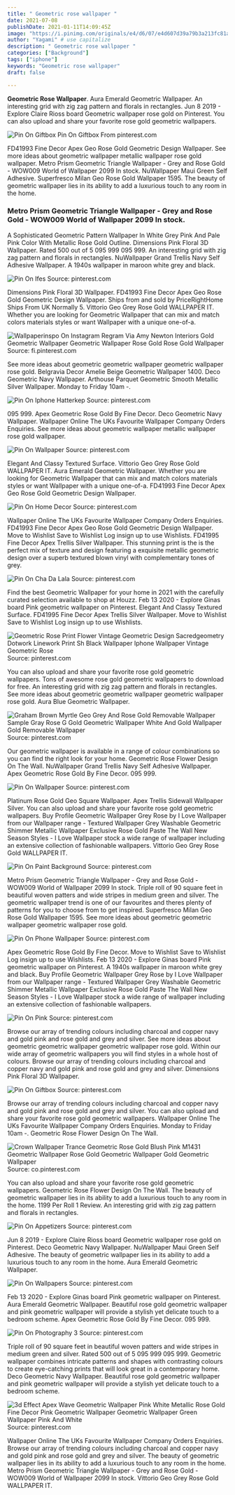 ```yaml
---
title: " Geometric rose wallpaper "
date: 2021-07-08
publishDate: 2021-01-11T14:09:45Z
image: "https://i.pinimg.com/originals/e4/d6/07/e4d607d39a79b3a213fc81a9612aead2.jpg"
author: "Yagami" # use capitalize
description: " Geometric rose wallpaper "
categories: ["Background"]
tags: ["iphone"]
keywords: "Geometric rose wallpaper"
draft: false

---
```



**Geometric Rose Wallpaper**. Aura Emerald Geometric Wallpaper. An interesting grid with zig zag pattern and florals in rectangles. Jun 8 2019 - Explore Claire Rioss board Geometric wallpaper rose gold on Pinterest. You can also upload and share your favorite rose gold geometric wallpapers.

![Pin On Giftbox](https://i.pinimg.com/originals/e1/45/85/e14585a73b05bade2b2c9e974d5f70eb.jpg "Pin On Giftbox")
Pin On Giftbox From pinterest.com


FD41993 Fine Decor Apex Geo Rose Gold Geometric Design Wallpaper. See more ideas about geometric wallpaper metallic wallpaper rose gold wallpaper. Metro Prism Geometric Triangle Wallpaper - Grey and Rose Gold - WOW009 World of Wallpaper 2099 In stock. NuWallpaper Maui Green Self Adhesive. Superfresco Milan Geo Rose Gold Wallpaper 1595. The beauty of geometric wallpaper lies in its ability to add a luxurious touch to any room in the home.

### Metro Prism Geometric Triangle Wallpaper - Grey and Rose Gold - WOW009 World of Wallpaper 2099 In stock.

A Sophisticated Geometric Pattern Wallpaper In White Grey Pink And Pale Pink Color With Metallic Rose Gold Outline. Dimensions Pink Floral 3D Wallpaper. Rated 500 out of 5 095 999 095 999. An interesting grid with zig zag pattern and florals in rectangles. NuWallpaper Grand Trellis Navy Self Adhesive Wallpaper. A 1940s wallpaper in maroon white grey and black.


![Pin On Ifes](https://i.pinimg.com/originals/f4/1b/2a/f41b2a2d1b8c3515138f37ef95321ee5.png "Pin On Ifes")
Source: pinterest.com

Dimensions Pink Floral 3D Wallpaper. FD41993 Fine Decor Apex Geo Rose Gold Geometric Design Wallpaper. Ships from and sold by PriceRightHome Ships From UK Normally 5. Vittorio Geo Grey Rose Gold WALLPAPER IT. Whether you are looking for Geometric Wallpaper that can mix and match colors materials styles or want Wallpaper with a unique one-of-a.

![Wallpaperinspo On Instagram Regram Via Amy Newton Interiors Gold Geometric Wallpaper Geometric Wallpaper Rose Gold Rose Gold Wallpaper](https://i.pinimg.com/736x/78/c6/08/78c6082bdbc7a878b0980ac185191401.jpg "Wallpaperinspo On Instagram Regram Via Amy Newton Interiors Gold Geometric Wallpaper Geometric Wallpaper Rose Gold Rose Gold Wallpaper")
Source: fi.pinterest.com

See more ideas about geometric geometric wallpaper geometric wallpaper rose gold. Belgravia Decor Amelie Beige Geometric Wallpaper 1400. Deco Geometric Navy Wallpaper. Arthouse Parquet Geometric Smooth Metallic Silver Wallpaper. Monday to Friday 10am -.

![Pin On Iphone Hatterkep](https://i.pinimg.com/564x/5c/78/e8/5c78e8af0973ea6a9d0a2c9ef8e88508.jpg "Pin On Iphone Hatterkep")
Source: pinterest.com

095 999. Apex Geometric Rose Gold By Fine Decor. Deco Geometric Navy Wallpaper. Wallpaper Online The UKs Favourite Wallpaper Company Orders Enquiries. See more ideas about geometric wallpaper metallic wallpaper rose gold wallpaper.

![Pin On Wallpaper](https://i.pinimg.com/originals/5b/f6/2b/5bf62bf7c09cff5810091716829c3489.jpg "Pin On Wallpaper")
Source: pinterest.com

Elegant And Classy Textured Surface. Vittorio Geo Grey Rose Gold WALLPAPER IT. Aura Emerald Geometric Wallpaper. Whether you are looking for Geometric Wallpaper that can mix and match colors materials styles or want Wallpaper with a unique one-of-a. FD41993 Fine Decor Apex Geo Rose Gold Geometric Design Wallpaper.

![Pin On Home Decor](https://i.pinimg.com/736x/22/c8/56/22c856bd325f0d96d7c8203ffdde8ef8.jpg "Pin On Home Decor")
Source: pinterest.com

Wallpaper Online The UKs Favourite Wallpaper Company Orders Enquiries. FD41993 Fine Decor Apex Geo Rose Gold Geometric Design Wallpaper. Move to Wishlist Save to Wishlist Log insign up to use Wishlists. FD41995 Fine Decor Apex Trellis Silver Wallpaper. This stunning print is the is the perfect mix of texture and design featuring a exquisite metallic geometric design over a superb textured blown vinyl with complementary tones of grey.

![Pin On Cha Da Lala](https://i.pinimg.com/564x/90/74/30/907430e7690f94899496f6f539246ae7.jpg "Pin On Cha Da Lala")
Source: pinterest.com

Find the best Geometric Wallpaper for your home in 2021 with the carefully curated selection available to shop at Houzz. Feb 13 2020 - Explore Ginas board Pink geometric wallpaper on Pinterest. Elegant And Classy Textured Surface. FD41995 Fine Decor Apex Trellis Silver Wallpaper. Move to Wishlist Save to Wishlist Log insign up to use Wishlists.

![Geometric Rose Print Flower Vintage Geometric Design Sacredgeometry Dotwork Linework Print Sh Black Wallpaper Iphone Wallpaper Vintage Geometric Rose](https://i.pinimg.com/originals/18/32/da/1832dab4589ac810e2192593a4f16b4e.jpg "Geometric Rose Print Flower Vintage Geometric Design Sacredgeometry Dotwork Linework Print Sh Black Wallpaper Iphone Wallpaper Vintage Geometric Rose")
Source: pinterest.com

You can also upload and share your favorite rose gold geometric wallpapers. Tons of awesome rose gold geometric wallpapers to download for free. An interesting grid with zig zag pattern and florals in rectangles. See more ideas about geometric geometric wallpaper geometric wallpaper rose gold. Aura Blue Geometric Wallpaper.

![Graham Brown Myrtle Geo Grey And Rose Gold Removable Wallpaper Sample Gray Rose G Gold Geometric Wallpaper White And Gold Wallpaper Gold Removable Wallpaper](https://i.pinimg.com/474x/62/ae/c8/62aec8e351333465898c2a656f1cc4cc.jpg "Graham Brown Myrtle Geo Grey And Rose Gold Removable Wallpaper Sample Gray Rose G Gold Geometric Wallpaper White And Gold Wallpaper Gold Removable Wallpaper")
Source: pinterest.com

Our geometric wallpaper is available in a range of colour combinations so you can find the right look for your home. Geometric Rose Flower Design On The Wall. NuWallpaper Grand Trellis Navy Self Adhesive Wallpaper. Apex Geometric Rose Gold By Fine Decor. 095 999.

![Pin On Wallpaper](https://i.pinimg.com/originals/2f/37/24/2f3724002b187ec2b860de739e2d7d5f.jpg "Pin On Wallpaper")
Source: pinterest.com

Platinum Rose Gold Geo Square Wallpaper. Apex Trellis Sidewall Wallpaper Silver. You can also upload and share your favorite rose gold geometric wallpapers. Buy Profile Geometric Wallpaper Grey Rose by I Love Wallpaper from our Wallpaper range - Textured Wallpaper Grey Washable Geometric Shimmer Metallic Wallpaper Exclusive Rose Gold Paste The Wall New Season Styles - I Love Wallpaper stock a wide range of wallpaper including an extensive collection of fashionable wallpapers. Vittorio Geo Grey Rose Gold WALLPAPER IT.

![Pin On Paint Background](https://i.pinimg.com/736x/a3/68/3e/a3683e2b83d21ed4f598c0b190b0b9e9.jpg "Pin On Paint Background")
Source: pinterest.com

Metro Prism Geometric Triangle Wallpaper - Grey and Rose Gold - WOW009 World of Wallpaper 2099 In stock. Triple roll of 90 square feet in beautiful woven patters and wide stripes in medium green and silver. The geometric wallpaper trend is one of our favourites and theres plenty of patterns for you to choose from to get inspired. Superfresco Milan Geo Rose Gold Wallpaper 1595. See more ideas about geometric geometric wallpaper geometric wallpaper rose gold.

![Pin On Phone Wallpaper](https://i.pinimg.com/474x/52/eb/d1/52ebd1ec0ed9d2e9cf44de5fa5ce9639.jpg "Pin On Phone Wallpaper")
Source: pinterest.com

Apex Geometric Rose Gold By Fine Decor. Move to Wishlist Save to Wishlist Log insign up to use Wishlists. Feb 13 2020 - Explore Ginas board Pink geometric wallpaper on Pinterest. A 1940s wallpaper in maroon white grey and black. Buy Profile Geometric Wallpaper Grey Rose by I Love Wallpaper from our Wallpaper range - Textured Wallpaper Grey Washable Geometric Shimmer Metallic Wallpaper Exclusive Rose Gold Paste The Wall New Season Styles - I Love Wallpaper stock a wide range of wallpaper including an extensive collection of fashionable wallpapers.

![Pin On Pink](https://i.pinimg.com/originals/a8/b5/53/a8b553cb2cfaf309950a542325a779b8.jpg "Pin On Pink")
Source: pinterest.com

Browse our array of trending colours including charcoal and copper navy and gold pink and rose gold and grey and silver. See more ideas about geometric geometric wallpaper geometric wallpaper rose gold. Within our wide array of geometric wallpapers you will find styles in a whole host of colours. Browse our array of trending colours including charcoal and copper navy and gold pink and rose gold and grey and silver. Dimensions Pink Floral 3D Wallpaper.

![Pin On Giftbox](https://i.pinimg.com/originals/e1/45/85/e14585a73b05bade2b2c9e974d5f70eb.jpg "Pin On Giftbox")
Source: pinterest.com

Browse our array of trending colours including charcoal and copper navy and gold pink and rose gold and grey and silver. You can also upload and share your favorite rose gold geometric wallpapers. Wallpaper Online The UKs Favourite Wallpaper Company Orders Enquiries. Monday to Friday 10am -. Geometric Rose Flower Design On The Wall.

![Crown Wallpaper Trance Geometric Rose Gold Blush Pink M1431 Geometric Wallpaper Rose Gold Geometric Wallpaper Gold Geometric Wallpaper](https://i.pinimg.com/originals/84/16/a7/8416a7c04e487f8fea3f47b4a050df0d.jpg "Crown Wallpaper Trance Geometric Rose Gold Blush Pink M1431 Geometric Wallpaper Rose Gold Geometric Wallpaper Gold Geometric Wallpaper")
Source: co.pinterest.com

You can also upload and share your favorite rose gold geometric wallpapers. Geometric Rose Flower Design On The Wall. The beauty of geometric wallpaper lies in its ability to add a luxurious touch to any room in the home. 1199 Per Roll 1 Review. An interesting grid with zig zag pattern and florals in rectangles.

![Pin On Appetizers](https://i.pinimg.com/564x/19/fc/13/19fc13d5b1153fb6ef1936123047146a.jpg "Pin On Appetizers")
Source: pinterest.com

Jun 8 2019 - Explore Claire Rioss board Geometric wallpaper rose gold on Pinterest. Deco Geometric Navy Wallpaper. NuWallpaper Maui Green Self Adhesive. The beauty of geometric wallpaper lies in its ability to add a luxurious touch to any room in the home. Aura Emerald Geometric Wallpaper.

![Pin On Wallpapers](https://i.pinimg.com/736x/90/65/b2/9065b2e269a77fc79c6a3298f4cedd04.jpg "Pin On Wallpapers")
Source: pinterest.com

Feb 13 2020 - Explore Ginas board Pink geometric wallpaper on Pinterest. Aura Emerald Geometric Wallpaper. Beautiful rose gold geometric wallpaper and pink geometric wallpaper will provide a stylish yet delicate touch to a bedroom scheme. Apex Geometric Rose Gold By Fine Decor. 095 999.

![Pin On Photography 3](https://i.pinimg.com/736x/eb/42/a5/eb42a55a6d70859ac5e51b7d86d17b7b.jpg "Pin On Photography 3")
Source: pinterest.com

Triple roll of 90 square feet in beautiful woven patters and wide stripes in medium green and silver. Rated 500 out of 5 095 999 095 999. Geometric wallpaper combines intricate patterns and shapes with contrasting colours to create eye-catching prints that will look great in a contemporary home. Deco Geometric Navy Wallpaper. Beautiful rose gold geometric wallpaper and pink geometric wallpaper will provide a stylish yet delicate touch to a bedroom scheme.

![3d Effect Apex Wave Geometric Wallpaper Pink White Metallic Rose Gold Fine Decor Pink Geometric Wallpaper Geometric Wallpaper Green Wallpaper Pink And White](https://i.pinimg.com/originals/e4/d6/07/e4d607d39a79b3a213fc81a9612aead2.jpg "3d Effect Apex Wave Geometric Wallpaper Pink White Metallic Rose Gold Fine Decor Pink Geometric Wallpaper Geometric Wallpaper Green Wallpaper Pink And White")
Source: pinterest.com

Wallpaper Online The UKs Favourite Wallpaper Company Orders Enquiries. Browse our array of trending colours including charcoal and copper navy and gold pink and rose gold and grey and silver. The beauty of geometric wallpaper lies in its ability to add a luxurious touch to any room in the home. Metro Prism Geometric Triangle Wallpaper - Grey and Rose Gold - WOW009 World of Wallpaper 2099 In stock. Vittorio Geo Grey Rose Gold WALLPAPER IT.


